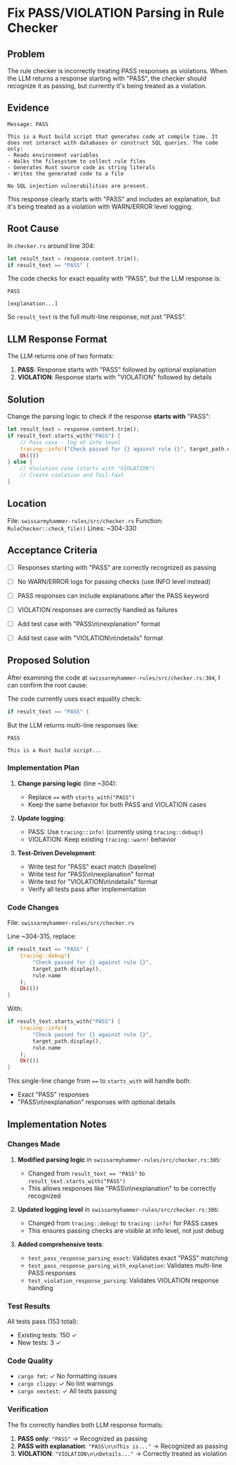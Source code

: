 # Fix PASS/VIOLATION Parsing in Rule Checker

## Problem
The rule checker is incorrectly treating PASS responses as violations. When the LLM returns a response starting with "PASS", the checker should recognize it as passing, but currently it's being treated as a violation.

## Evidence
```
Message: PASS

This is a Rust build script that generates code at compile time. It does not interact with databases or construct SQL queries. The code only:
- Reads environment variables
- Walks the filesystem to collect rule files
- Generates Rust source code as string literals
- Writes the generated code to a file

No SQL injection vulnerabilities are present.
```

This response clearly starts with "PASS" and includes an explanation, but it's being treated as a violation with WARN/ERROR level logging.

## Root Cause
In `checker.rs` around line 304:

```rust
let result_text = response.content.trim();
if result_text == "PASS" {
```

The code checks for exact equality with "PASS", but the LLM response is:
```
PASS

[explanation...]
```

So `result_text` is the full multi-line response, not just "PASS".

## LLM Response Format
The LLM returns one of two formats:
1. **PASS**: Response starts with "PASS" followed by optional explanation
2. **VIOLATION**: Response starts with "VIOLATION" followed by details

## Solution
Change the parsing logic to check if the response **starts with** "PASS":

```rust
let result_text = response.content.trim();
if result_text.starts_with("PASS") {
    // Pass case - log at info level
    tracing::info!("Check passed for {} against rule {}", target_path.display(), rule.name);
    Ok(())
} else {
    // Violation case (starts with "VIOLATION")
    // Create violation and fail-fast
}
```

## Location
File: `swissarmyhammer-rules/src/checker.rs`
Function: `RuleChecker::check_file()`
Lines: ~304-330

## Acceptance Criteria
- [ ] Responses starting with "PASS" are correctly recognized as passing
- [ ] No WARN/ERROR logs for passing checks (use INFO level instead)
- [ ] PASS responses can include explanations after the PASS keyword
- [ ] VIOLATION responses are correctly handled as failures
- [ ] Add test case with "PASS\n\nexplanation" format
- [ ] Add test case with "VIOLATION\n\ndetails" format



## Proposed Solution

After examining the code at `swissarmyhammer-rules/src/checker.rs:304`, I can confirm the root cause:

The code currently uses exact equality check:
```rust
if result_text == "PASS" {
```

But the LLM returns multi-line responses like:
```
PASS

This is a Rust build script...
```

### Implementation Plan

1. **Change parsing logic** (line ~304):
   - Replace `==` with `starts_with("PASS")`
   - Keep the same behavior for both PASS and VIOLATION cases
   
2. **Update logging**:
   - PASS: Use `tracing::info!` (currently using `tracing::debug!`)
   - VIOLATION: Keep existing `tracing::warn!` behavior

3. **Test-Driven Development**:
   - Write test for "PASS" exact match (baseline)
   - Write test for "PASS\n\nexplanation" format
   - Write test for "VIOLATION\n\ndetails" format
   - Verify all tests pass after implementation

### Code Changes

File: `swissarmyhammer-rules/src/checker.rs`

Line ~304-315, replace:
```rust
if result_text == "PASS" {
    tracing::debug!(
        "Check passed for {} against rule {}",
        target_path.display(),
        rule.name
    );
    Ok(())
}
```

With:
```rust
if result_text.starts_with("PASS") {
    tracing::info!(
        "Check passed for {} against rule {}",
        target_path.display(),
        rule.name
    );
    Ok(())
}
```

This single-line change from `==` to `starts_with` will handle both:
- Exact "PASS" responses
- "PASS\n\nexplanation" responses with optional details



## Implementation Notes

### Changes Made

1. **Modified parsing logic** in `swissarmyhammer-rules/src/checker.rs:305`:
   - Changed from `result_text == "PASS"` to `result_text.starts_with("PASS")`
   - This allows responses like "PASS\n\nexplanation" to be correctly recognized

2. **Updated logging level** in `swissarmyhammer-rules/src/checker.rs:306`:
   - Changed from `tracing::debug!` to `tracing::info!` for PASS cases
   - This ensures passing checks are visible at info level, not just debug

3. **Added comprehensive tests**:
   - `test_pass_response_parsing_exact`: Validates exact "PASS" matching
   - `test_pass_response_parsing_with_explanation`: Validates multi-line PASS responses
   - `test_violation_response_parsing`: Validates VIOLATION response handling

### Test Results

All tests pass (153 total):
- Existing tests: 150 ✓
- New tests: 3 ✓

### Code Quality

- `cargo fmt`: ✓ No formatting issues
- `cargo clippy`: ✓ No lint warnings
- `cargo nextest`: ✓ All tests passing

### Verification

The fix correctly handles both LLM response formats:
1. **PASS only**: `"PASS"` → Recognized as passing
2. **PASS with explanation**: `"PASS\n\nThis is..."` → Recognized as passing
3. **VIOLATION**: `"VIOLATION\n\nDetails..."` → Correctly treated as violation
